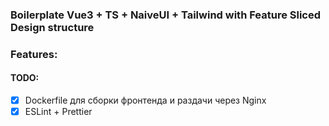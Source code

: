 ### Boilerplate Vue3 + TS + NaiveUI + Tailwind with Feature Sliced Design structure

### Features:

#### TODO:

- [x] Dockerfile для сборки фронтенда и раздачи через Nginx
- [x] ESLint + Prettier
